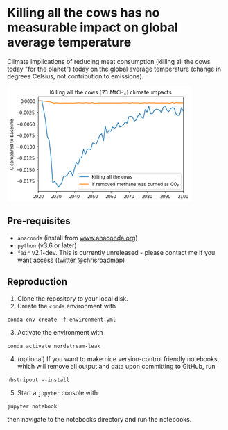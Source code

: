 # Killing all the cows has no measurable impact on global average temperature
Climate implications of reducing meat consumption (killing all the cows today "for the planet") today on the global average temperature (change in degrees Celsius, not contribution to emissions).

![Climate projections of killing all the cows today](plots/Killing_all_the_cows.png "Effect of highest level of virtue signaling")

## Pre-requisites
- `anaconda` (install from www.anaconda.org)
- `python` (v3.6 or later)
- `fair` v2.1-dev. This is currently unreleased - please contact me if you want access (twitter @chrisroadmap)

## Reproduction

1. Clone the repository to your local disk.
2. Create the `conda` environment with
```
conda env create -f environment.yml
```
3. Activate the environment with 
```
conda activate nordstream-leak
```
4. (optional) If you want to make nice version-control friendly notebooks, which will remove all output and data upon committing to GitHub, run
```
nbstripout --install
```
5. Start a `jupyter` console with
```
jupyter notebook
```
then navigate to the notebooks directory and run the notebooks.
